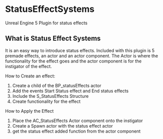# StatusEffectSystems
Unreal Engine 5 Plugin for status effects

## What is Status Effect Systems
It is an easy way to introduce status effects. Included with this plugin is 5 premade effects, an actor and an actor component.
The Actor is where the functionality for the effect goes and the actor component is for the instigator of the effect.

How to Create an effect:
1. Create a child of the BP_statusEffects actor
2. Add the events Start Status effect and End status effects
3. Include the S_StatusEffects Structure
4. Create functionality for the effect

How to Apply the Effect
1. Place the AC_StatusEffects Actor component onto the instigator
2. Create a Spawn actor with the status effect actor
3. get the status effect added function from the actor component

